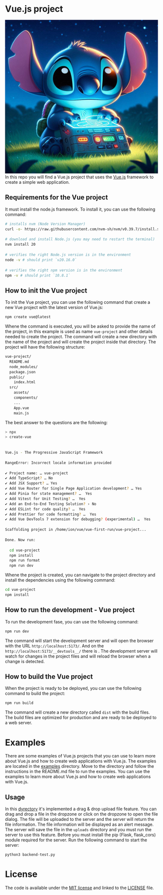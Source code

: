 # Vue.js project
![MQTT Broker](STICH.jpeg)
In this repo you will find a Vue.js project that uses the [Vue.js](https://vuejs.org/) framework to create a simple web application. 


## Requirements for the Vue project
It must install the node.js framework. To install it, you can use the following command:

```bash
# installs nvm (Node Version Manager)
curl -o- https://raw.githubusercontent.com/nvm-sh/nvm/v0.39.7/install.sh | bash

# download and install Node.js (you may need to restart the terminal)
nvm install 20

# verifies the right Node.js version is in the environment
node -v # should print `v20.16.0`

# verifies the right npm version is in the environment
npm -v # should print `10.8.1`
```

## How to init the Vue project
To init the Vue project, you can use the following command that create a new Vue project with the latest version of Vue.js:

```bash
npm create vue@latest
```

Whene the command is executed, you will be asked to provide the name of the project, in this example is used as name `vue-project` and other details needed to create the project. The command will create a new directory with the name of the project and will create the project inside that directory. The project will have the following structure:

```bash
vue-project/
  README.md
  node_modules/
  package.json
  public/
    index.html
  src/
    assets/
    components/
    ...
    App.vue
    main.js
```

The best answer to the questions are the following:

```bash
> npx
> create-vue


Vue.js - The Progressive JavaScript Framework

RangeError: Incorrect locale information provided

✔ Project name: … vue-project
✔ Add TypeScript? … No  
✔ Add JSX Support? … Yes
✔ Add Vue Router for Single Page Application development? … Yes
✔ Add Pinia for state management? …  Yes
✔ Add Vitest for Unit Testing? …  Yes
✔ Add an End-to-End Testing Solution? › No
✔ Add ESLint for code quality? …  Yes
✔ Add Prettier for code formatting? …  Yes
✔ Add Vue DevTools 7 extension for debugging? (experimental) …  Yes

Scaffolding project in /home/ion/vue/vue-first-run/vue-project...

Done. Now run:

  cd vue-project
  npm install
  npm run format
  npm run dev
```

Whene the project is created, you can navigate to the project directory and install the dependencies using the following command:

```bash
cd vue-project
npm install
```

## How to run the development - Vue project
To run the development fase, you can use the following command:

```bash
npm run dev
```

The command will start the development server and will open the browser with the URL `http://localhost:5173/`. And on the `http://localhost:5173/__devtools__/` there is . The development server will watch for changes in the project files and will reload the browser when a change is detected.

## How to build the Vue project
When the project is ready to be deployed, you can use the following command to build the project:

```bash
npm run build
```

The command will create a new directory called `dist` with the build files. The build files are optimized for production and are ready to be deployed to a web server.

# Examples 
There are some examples of Vue.js projects that you can use to learn more about Vue.js and how to create web applications with Vue.js. The examples are located in the [examples](examples) directory. Move to the directory and follow the instructions in the README.md file to run the examples. You can use the examples to learn more about Vue.js and how to create web applications with Vue.js.

## Usage
In this [dyrectory](./examples/vue-project-sidebar/) it's implemented a drag & drop upload file feature. You can drag and drop a file in the dropzone or click on the dropzone to open the file dialog. The file will be uploaded to the server and the server will return the file information. The file information will be displayed as an alert message. The server will save the file in the `uploads` directory and you must run the server to use this feature. Before you must install the pip (Flask, flask_cors) module required for the server. Run the following command to start the server:

```bash
python3 backend-test.py
```

# License
The code is available under the [MIT license](https://opensource.org/license/MIT) and linked to the [LICENSE](LICENSE) file.